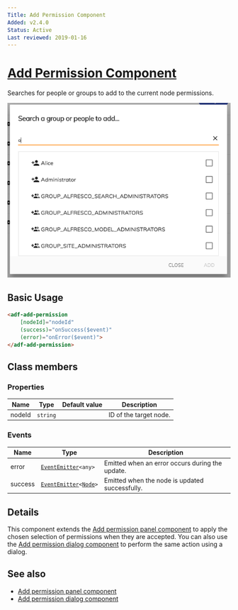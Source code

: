 ```yaml
---
Title: Add Permission Component
Added: v2.4.0
Status: Active
Last reviewed: 2019-01-16
---
```


# [Add Permission Component](../../../lib/content-services/src/lib/permission-manager/components/add-permission/add-permission.component.ts "Defined in add-permission.component.ts")

Searches for people or groups to add to the current node permissions.

![Add Permission Component](../../docassets/images/add-permission-component.png)

## Basic Usage

```html
<adf-add-permission
    [nodeId]="nodeId"
    (success)="onSuccess($event)"
    (error)="onError($event)">
</adf-add-permission>
```

## Class members

### Properties

| Name   | Type     | Default value | Description            |
| ------ | -------- | ------------- | ---------------------- |
| nodeId | `string` |               | ID of the target node. |

### Events

| Name    | Type                                                                                                                                                                     | Description                                     |
| ------- | ------------------------------------------------------------------------------------------------------------------------------------------------------------------------ | ----------------------------------------------- |
| error   | [`EventEmitter`](https://angular.io/api/core/EventEmitter)`<any>`                                                                                                        | Emitted when an error occurs during the update. |
| success | [`EventEmitter`](https://angular.io/api/core/EventEmitter)`<`[`Node`](https://github.com/Alfresco/alfresco-js-api/blob/develop/src/api/content-rest-api/docs/Node.md)`>` | Emitted when the node is updated successfully.  |

## Details

This component extends the [Add permission panel component](add-permission-panel.component.md)
to apply the chosen selection of permissions when they are accepted. You can also
use the [Add permission dialog component](add-permission-dialog.component.md) to perform the same action using a dialog.

## See also

-   [Add permission panel component](add-permission-panel.component.md)
-   [Add permission dialog component](add-permission-dialog.component.md)
